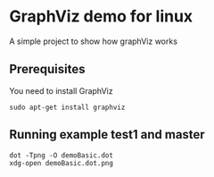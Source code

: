 # GraphViz demo for linux

A simple project to show how graphViz works

## Prerequisites
You need to install GraphViz
```
sudo apt-get install graphviz
```


## Running example test1 and master
```
dot -Tpng -O demoBasic.dot
xdg-open demoBasic.dot.png
```
